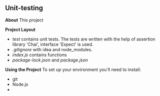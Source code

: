 ## Unit-testing

**About**
This project 

**Project Layout**
* _test_ contains unit tests. The tests are written with the help of assertion library 'Chai', interface 'Expect' is used.
* _.gitignore_ with idea and node_modules.
* _index.js_ contains functions
* _package-lock.json_ and _package.json_


**Using the Project**
To set up your environment you'll need to install:
* git
* Node.js
* 
